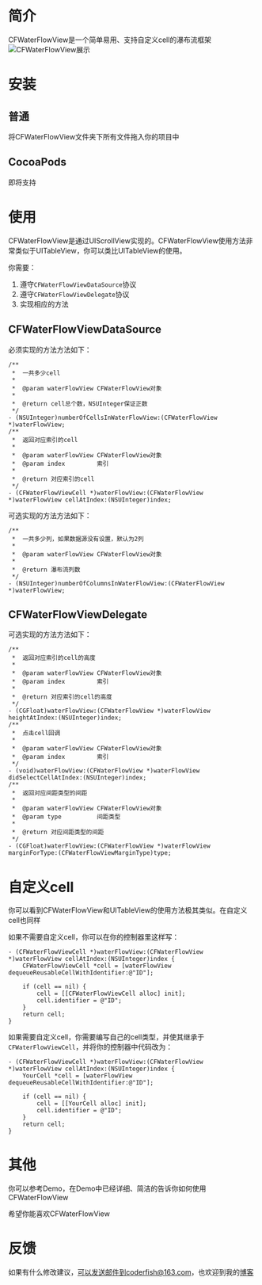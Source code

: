 # 简介
CFWaterFlowView是一个简单易用、支持自定义cell的瀑布流框架
![CFWaterFlowView展示](http://7xnrog.com1.z0.glb.clouddn.com/github_iOS-CFWaterFlowView-show.png-w375)

# 安装
## 普通
将CFWaterFlowView文件夹下所有文件拖入你的项目中

## CocoaPods
即将支持

# 使用
CFWaterFlowView是通过UIScrollView实现的。CFWaterFlowView使用方法非常类似于UITableView，你可以类比UITableView的使用。

你需要：

1. 遵守`CFWaterFlowViewDataSource`协议
2. 遵守`CFWaterFlowViewDelegate`协议
3. 实现相应的方法

## CFWaterFlowViewDataSource

必须实现的方法方法如下：
 
```
/**
 *  一共多少cell
 *
 *  @param waterFlowView CFWaterFlowView对象
 *
 *  @return cell总个数，NSUInteger保证正数
 */
- (NSUInteger)numberOfCellsInWaterFlowView:(CFWaterFlowView *)waterFlowView;
/**
 *  返回对应索引的cell
 *
 *  @param waterFlowView CFWaterFlowView对象
 *  @param index         索引
 *
 *  @return 对应索引的cell
 */
- (CFWaterFlowViewCell *)waterFlowView:(CFWaterFlowView *)waterFlowView cellAtIndex:(NSUInteger)index;
```

可选实现的方法方法如下：

```
/**
 *  一共多少列，如果数据源没有设置，默认为2列
 *
 *  @param waterFlowView CFWaterFlowView对象
 *
 *  @return 瀑布流列数
 */
- (NSUInteger)numberOfColumnsInWaterFlowView:(CFWaterFlowView *)waterFlowView;
```

## CFWaterFlowViewDelegate
可选实现的方法方法如下：

```
/**
 *  返回对应索引的cell的高度
 *
 *  @param waterFlowView CFWaterFlowView对象
 *  @param index         索引
 *
 *  @return 对应索引的cell的高度
 */
- (CGFloat)waterFlowView:(CFWaterFlowView *)waterFlowView heightAtIndex:(NSUInteger)index;
/**
 *  点击cell回调
 *
 *  @param waterFlowView CFWaterFlowView对象
 *  @param index         索引
 */
- (void)waterFlowView:(CFWaterFlowView *)waterFlowView didSelectCellAtIndex:(NSUInteger)index;
/**
 *  返回对应间距类型的间距
 *
 *  @param waterFlowView CFWaterFlowView对象
 *  @param type          间距类型
 *
 *  @return 对应间距类型的间距
 */
- (CGFloat)waterFlowView:(CFWaterFlowView *)waterFlowView marginForType:(CFWaterFlowViewMarginType)type;
```

# 自定义cell
你可以看到CFWaterFlowView和UITableView的使用方法极其类似。在自定义cell也同样

如果不需要自定义cell，你可以在你的控制器里这样写：

```
- (CFWaterFlowViewCell *)waterFlowView:(CFWaterFlowView *)waterFlowView cellAtIndex:(NSUInteger)index {
    CFWaterFlowViewCell *cell = [waterFlowView dequeueReusableCellWithIdentifier:@"ID"];
    
    if (cell == nil) {
        cell = [[CFWaterFlowViewCell alloc] init];
        cell.identifier = @"ID";
    }
    return cell;
}
```

如果需要自定义cell，你需要编写自己的cell类型，并使其继承于`CFWaterFlowViewCell`，并将你的控制器中代码改为：

```
- (CFWaterFlowViewCell *)waterFlowView:(CFWaterFlowView *)waterFlowView cellAtIndex:(NSUInteger)index {
    YourCell *cell = [waterFlowView dequeueReusableCellWithIdentifier:@"ID"];
    
    if (cell == nil) {
        cell = [[YourCell alloc] init];
        cell.identifier = @"ID";
    }
    return cell;
}
```

# 其他
你可以参考Demo，在Demo中已经详细、简洁的告诉你如何使用CFWaterFlowView

希望你能喜欢CFWaterFlowView

# 反馈
如果有什么修改建议，可以发送邮件到coderfish@163.com，也欢迎到我的[博客](http://zhoulingyu.com)